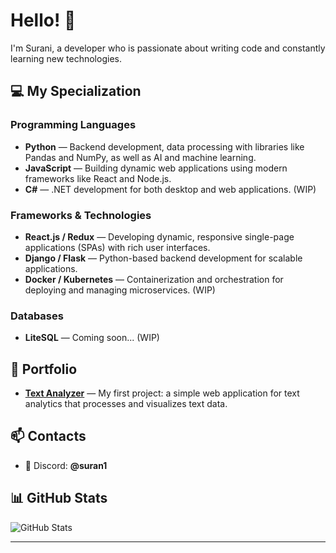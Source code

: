 # Hello! 👋

I'm Surani, a developer who is passionate about writing code and constantly learning new technologies.

## 💻 My Specialization

### Programming Languages
- **Python** — Backend development, data processing with libraries like Pandas and NumPy, as well as AI and machine learning.
- **JavaScript** — Building dynamic web applications using modern frameworks like React and Node.js.
- **C#** — .NET development for both desktop and web applications. (WIP)

### Frameworks & Technologies
- **React.js / Redux** — Developing dynamic, responsive single-page applications (SPAs) with rich user interfaces.
- **Django / Flask** — Python-based backend development for scalable applications.
- **Docker / Kubernetes** — Containerization and orchestration for deploying and managing microservices. (WIP)

### Databases
- **LiteSQL** — Coming soon... (WIP)

## 💼 Portfolio

- **[Text Analyzer](https://github.com/your_project_1)** — My first project: a simple web application for text analytics that processes and visualizes text data.

## 📫 Contacts

- 🔷 Discord: **@suran1**

## 📊 GitHub Stats

![GitHub Stats](https://github-readme-stats.vercel.app/api?username=surani1&show_icons=true&theme=radical)

---

